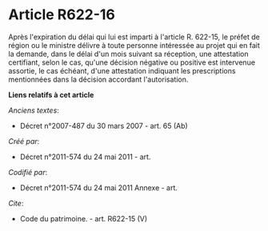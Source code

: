 # Article R622-16

Après l'expiration du délai qui lui est imparti à l'article R. 622-15, le préfet de région ou le ministre délivre à toute
personne intéressée au projet qui en fait la demande, dans le délai d'un mois suivant sa réception, une attestation
certifiant, selon le cas, qu'une décision négative ou positive est intervenue assortie, le cas échéant, d'une attestation
indiquant les prescriptions mentionnées dans la décision accordant l'autorisation.

**Liens relatifs à cet article**

_Anciens textes_:

  - Décret n°2007-487 du 30 mars 2007 - art. 65 (Ab)

_Créé par_:

  - Décret n°2011-574 du 24 mai 2011  - art.

_Codifié par_:

  - Décret n°2011-574 du 24 mai 2011 Annexe - art.

_Cite_:

  - Code du patrimoine. - art. R622-15 (V)

